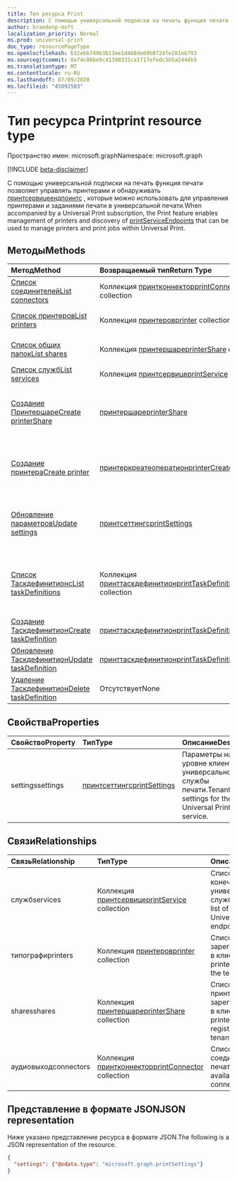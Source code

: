 ```yaml
---
title: Тип ресурса Print
description: С помощью универсальной подписки на печать функция печати позволяет управлять принтерами и обнаруживать Принтсервицеендпоинтс, которые можно использовать для управления принтерами и заданиями печати в универсальной печати.
author: braedenp-msft
localization_priority: Normal
ms.prod: universal-print
doc_type: resourcePageType
ms.openlocfilehash: b32ebb749b3b13ee1d468de69b0724fe281e6793
ms.sourcegitcommit: 8a74c06be9c41390331ca1717efedc5b5a244db5
ms.translationtype: MT
ms.contentlocale: ru-RU
ms.lasthandoff: 07/09/2020
ms.locfileid: "45091503"
---
```

# <a name="print-resource-type"></a><span data-ttu-id="ce684-103">Тип ресурса Print</span><span class="sxs-lookup"><span data-stu-id="ce684-103">print resource type</span></span>

<span data-ttu-id="ce684-104">Пространство имен: microsoft.graph</span><span class="sxs-lookup"><span data-stu-id="ce684-104">Namespace: microsoft.graph</span></span>

[!INCLUDE [beta-disclaimer](../../includes/beta-disclaimer.md)]

<span data-ttu-id="ce684-105">С помощью универсальной подписки на печать функция печати позволяет управлять принтерами и обнаруживать [принтсервицеендпоинтс](printserviceendpoint.md) , которые можно использовать для управления принтерами и заданиями печати в универсальной печати.</span><span class="sxs-lookup"><span data-stu-id="ce684-105">When accompanied by a Universal Print subscription, the Print feature enables management of printers and discovery of [printServiceEndpoints](printserviceendpoint.md) that can be used to manage printers and print jobs within Universal Print.</span></span>

## <a name="methods"></a><span data-ttu-id="ce684-106">Методы</span><span class="sxs-lookup"><span data-stu-id="ce684-106">Methods</span></span>
| <span data-ttu-id="ce684-107">Метод</span><span class="sxs-lookup"><span data-stu-id="ce684-107">Method</span></span>       | <span data-ttu-id="ce684-108">Возвращаемый тип</span><span class="sxs-lookup"><span data-stu-id="ce684-108">Return Type</span></span> | <span data-ttu-id="ce684-109">Описание</span><span class="sxs-lookup"><span data-stu-id="ce684-109">Description</span></span> |
|:-------------|:------------|:------------|
| [<span data-ttu-id="ce684-110">Список соединителей</span><span class="sxs-lookup"><span data-stu-id="ce684-110">List connectors</span></span>](../api/print-list-connectors.md) | <span data-ttu-id="ce684-111">Коллекция [принтконнектор](printconnector.md)</span><span class="sxs-lookup"><span data-stu-id="ce684-111">[printConnector](printconnector.md) collection</span></span> | <span data-ttu-id="ce684-112">Получение списка соединителей печати.</span><span class="sxs-lookup"><span data-stu-id="ce684-112">Get a list of print connectors.</span></span> |
| [<span data-ttu-id="ce684-113">Список принтеров</span><span class="sxs-lookup"><span data-stu-id="ce684-113">List printers</span></span>](../api/print-list-printers.md) | <span data-ttu-id="ce684-114">Коллекция [принтеров](printer.md)</span><span class="sxs-lookup"><span data-stu-id="ce684-114">[printer](printer.md) collection</span></span> | <span data-ttu-id="ce684-115">Получение списка принтеров.</span><span class="sxs-lookup"><span data-stu-id="ce684-115">Get a list of printers.</span></span> |
| [<span data-ttu-id="ce684-116">Список общих папок</span><span class="sxs-lookup"><span data-stu-id="ce684-116">List shares</span></span>](../api/print-list-shares.md) | <span data-ttu-id="ce684-117">Коллекция [принтершаре](printershare.md)</span><span class="sxs-lookup"><span data-stu-id="ce684-117">[printerShare](printershare.md) collection</span></span> | <span data-ttu-id="ce684-118">Получение списка общих принтеров.</span><span class="sxs-lookup"><span data-stu-id="ce684-118">Get a list of printer shares.</span></span> |
| [<span data-ttu-id="ce684-119">Список служб</span><span class="sxs-lookup"><span data-stu-id="ce684-119">List services</span></span>](../api/print-list-services.md) | <span data-ttu-id="ce684-120">Коллекция [принтсервице](printservice.md)</span><span class="sxs-lookup"><span data-stu-id="ce684-120">[printService](printservice.md) collection</span></span> | <span data-ttu-id="ce684-121">Получение списка служб.</span><span class="sxs-lookup"><span data-stu-id="ce684-121">Get a list of services.</span></span> |
| [<span data-ttu-id="ce684-122">Создание Принтершаре</span><span class="sxs-lookup"><span data-stu-id="ce684-122">Create printerShare</span></span>](../api/print-post-shares.md) | [<span data-ttu-id="ce684-123">принтершаре</span><span class="sxs-lookup"><span data-stu-id="ce684-123">printerShare</span></span>](printershare.md) | <span data-ttu-id="ce684-124">Создайте новый общий ресурс для принтера, отправив его в коллекцию **shares** .</span><span class="sxs-lookup"><span data-stu-id="ce684-124">Create a new printer share by posting to the **shares** collection.</span></span> |
| [<span data-ttu-id="ce684-125">Создание принтера</span><span class="sxs-lookup"><span data-stu-id="ce684-125">Create printer</span></span>](../api/printer-create.md) | [<span data-ttu-id="ce684-126">принтеркреатеоператион</span><span class="sxs-lookup"><span data-stu-id="ce684-126">printerCreateOperation</span></span>](printerCreateOperation.md) | <span data-ttu-id="ce684-127">Создание (регистрация) нового принтера с универсальной печатью.</span><span class="sxs-lookup"><span data-stu-id="ce684-127">Create (register) a new printer with Universal Print.</span></span> |
| [<span data-ttu-id="ce684-128">Обновление параметров</span><span class="sxs-lookup"><span data-stu-id="ce684-128">Update settings</span></span>](../api/print-update-settings.md) |  [<span data-ttu-id="ce684-129">принтсеттингс</span><span class="sxs-lookup"><span data-stu-id="ce684-129">printSettings</span></span>](printsettings.md) | <span data-ttu-id="ce684-130">Обновляет параметры на уровне клиента для универсальной службы печати.</span><span class="sxs-lookup"><span data-stu-id="ce684-130">Updates tenant-wide settings for the Universal Print service.</span></span> |
| [<span data-ttu-id="ce684-131">Список Таскдефинитионс</span><span class="sxs-lookup"><span data-stu-id="ce684-131">List taskDefinitions</span></span>](../api/print-list-taskdefinitions.md) | <span data-ttu-id="ce684-132">Коллекция [принттаскдефинитион](printtaskdefinition.md)</span><span class="sxs-lookup"><span data-stu-id="ce684-132">[printTaskDefinition](printtaskdefinition.md) collection</span></span> | <span data-ttu-id="ce684-133">Получение общего для клиента списка Принттаскдефинитионс, созданного в универсальной печати.</span><span class="sxs-lookup"><span data-stu-id="ce684-133">Get a tenant-wide list of printTaskDefinitions created within Universal Print.</span></span> |
| [<span data-ttu-id="ce684-134">Создание Таскдефинитион</span><span class="sxs-lookup"><span data-stu-id="ce684-134">Create taskDefinition</span></span>](../api/print-post-taskdefinitions.md) | [<span data-ttu-id="ce684-135">принттаскдефинитион</span><span class="sxs-lookup"><span data-stu-id="ce684-135">printTaskDefinition</span></span>](printtaskdefinition.md) | <span data-ttu-id="ce684-136">Создание нового Принттаскдефинитион.</span><span class="sxs-lookup"><span data-stu-id="ce684-136">Create a new printTaskDefinition.</span></span> |
| [<span data-ttu-id="ce684-137">Обновление Таскдефинитион</span><span class="sxs-lookup"><span data-stu-id="ce684-137">Update taskDefinition</span></span>](../api/print-update-taskdefinition.md) | [<span data-ttu-id="ce684-138">принттаскдефинитион</span><span class="sxs-lookup"><span data-stu-id="ce684-138">printTaskDefinition</span></span>](printtaskdefinition.md) | <span data-ttu-id="ce684-139">Обновление Принттаскдефинитион.</span><span class="sxs-lookup"><span data-stu-id="ce684-139">Update a printTaskDefinition.</span></span> |
| [<span data-ttu-id="ce684-140">Удаление Таскдефинитион</span><span class="sxs-lookup"><span data-stu-id="ce684-140">Delete taskDefinition</span></span>](../api/print-delete-taskdefinition.md) | <span data-ttu-id="ce684-141">Отсутствует</span><span class="sxs-lookup"><span data-stu-id="ce684-141">None</span></span> | <span data-ttu-id="ce684-142">Удаление объекта Принттаскдефинитион.</span><span class="sxs-lookup"><span data-stu-id="ce684-142">Delete a printTaskDefinition.</span></span> |

## <a name="properties"></a><span data-ttu-id="ce684-143">Свойства</span><span class="sxs-lookup"><span data-stu-id="ce684-143">Properties</span></span>
| <span data-ttu-id="ce684-144">Свойство</span><span class="sxs-lookup"><span data-stu-id="ce684-144">Property</span></span>     | <span data-ttu-id="ce684-145">Тип</span><span class="sxs-lookup"><span data-stu-id="ce684-145">Type</span></span>        | <span data-ttu-id="ce684-146">Описание</span><span class="sxs-lookup"><span data-stu-id="ce684-146">Description</span></span> |
|:-------------|:------------|:------------|
|<span data-ttu-id="ce684-147">settings</span><span class="sxs-lookup"><span data-stu-id="ce684-147">settings</span></span>|[<span data-ttu-id="ce684-148">принтсеттингс</span><span class="sxs-lookup"><span data-stu-id="ce684-148">printSettings</span></span>](printsettings.md)|<span data-ttu-id="ce684-149">Параметры на уровне клиента для универсальной службы печати.</span><span class="sxs-lookup"><span data-stu-id="ce684-149">Tenant-wide settings for the Universal Print service.</span></span>|

## <a name="relationships"></a><span data-ttu-id="ce684-150">Связи</span><span class="sxs-lookup"><span data-stu-id="ce684-150">Relationships</span></span>
| <span data-ttu-id="ce684-151">Связь</span><span class="sxs-lookup"><span data-stu-id="ce684-151">Relationship</span></span> | <span data-ttu-id="ce684-152">Тип</span><span class="sxs-lookup"><span data-stu-id="ce684-152">Type</span></span>        | <span data-ttu-id="ce684-153">Описание</span><span class="sxs-lookup"><span data-stu-id="ce684-153">Description</span></span> |
|:-------------|:------------|:------------|
|<span data-ttu-id="ce684-154">служб</span><span class="sxs-lookup"><span data-stu-id="ce684-154">services</span></span>|<span data-ttu-id="ce684-155">Коллекция [принтсервице](printservice.md)</span><span class="sxs-lookup"><span data-stu-id="ce684-155">[printService](printservice.md) collection</span></span>|<span data-ttu-id="ce684-156">Список доступных конечных точек универсальной службы печати.</span><span class="sxs-lookup"><span data-stu-id="ce684-156">The list of available Universal Print service endpoints.</span></span>|
|<span data-ttu-id="ce684-157">типографи</span><span class="sxs-lookup"><span data-stu-id="ce684-157">printers</span></span>|<span data-ttu-id="ce684-158">Коллекция [принтеров](printer.md)</span><span class="sxs-lookup"><span data-stu-id="ce684-158">[printer](printer.md) collection</span></span>|<span data-ttu-id="ce684-159">Список принтеров, зарегистрированных в клиенте.</span><span class="sxs-lookup"><span data-stu-id="ce684-159">The list of printers registered in the tenant.</span></span>|
|<span data-ttu-id="ce684-160">shares</span><span class="sxs-lookup"><span data-stu-id="ce684-160">shares</span></span>|<span data-ttu-id="ce684-161">Коллекция [принтершаре](printershare.md)</span><span class="sxs-lookup"><span data-stu-id="ce684-161">[printerShare](printershare.md) collection</span></span>|<span data-ttu-id="ce684-162">Список общих принтеров, зарегистрированных в клиенте.</span><span class="sxs-lookup"><span data-stu-id="ce684-162">The list of printer shares registered in the tenant.</span></span>|
|<span data-ttu-id="ce684-163">аудиовыход</span><span class="sxs-lookup"><span data-stu-id="ce684-163">connectors</span></span>|<span data-ttu-id="ce684-164">Коллекция [принтконнектор](printconnector.md)</span><span class="sxs-lookup"><span data-stu-id="ce684-164">[printConnector](printconnector.md) collection</span></span>|<span data-ttu-id="ce684-165">Список доступных соединителей печати.</span><span class="sxs-lookup"><span data-stu-id="ce684-165">The list of available print connectors.</span></span>|

## <a name="json-representation"></a><span data-ttu-id="ce684-166">Представление в формате JSON</span><span class="sxs-lookup"><span data-stu-id="ce684-166">JSON representation</span></span>

<span data-ttu-id="ce684-167">Ниже указано представление ресурса в формате JSON.</span><span class="sxs-lookup"><span data-stu-id="ce684-167">The following is a JSON representation of the resource.</span></span>

<!-- {
  "blockType": "resource",
  "optionalProperties": [

  ],
  "@odata.type": "microsoft.graph.print",
  "keyProperty": "settings"
}-->

```json
{
  "settings": {"@odata.type": "microsoft.graph.printSettings"}
}
```

<!-- uuid: 8fcb5dbc-d5aa-4681-8e31-b001d5168d79
2015-10-25 14:57:30 UTC -->
<!-- {
  "type": "#page.annotation",
  "description": "print resource",
  "keywords": "",
  "section": "documentation",
  "tocPath": "",
  "suppressions": [ 
    "Error: Resource print has documented navigation properties, but we thought it was a complex type!",
    "Resource print has documented navigation properties, but we thought it was a complex type!"
}-->
